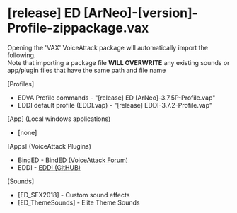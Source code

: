 # [release] ED [ArNeo]-[version]-Profile-zippackage.vax

Opening the 'VAX' VoiceAttack package will automatically import the following.  
Note that importing a package file **WILL OVERWRITE** any existing sounds or app/plugin files that have the same path and file name

[Profiles] 
 - EDVA Profile commands - "[release] ED [ArNeo]-3.7.5P-Profile.vap"
 - EDDI default profile (EDDI.vap) - "[release] EDDI-3.7.2-Profile.vap"

[App] (Local windows applications)
 - [none]
 
[Apps] (VoiceAttack Plugins)
 - BindED - [BindED (VoiceAttack Forum)](https://forum.voiceattack.com/smf/index.php?topic=564.0)
 - EDDI - [EDDI (GitHUB)](https://github.com/EDCD/EDDI/blob/develop/README.md)
 
[Sounds]
 - [ED_SFX2018] - Custom sound effects
 - [ED_ThemeSounds] - Elite Theme Sounds

